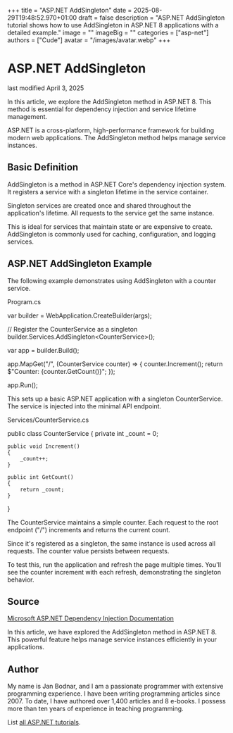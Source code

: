 +++
title = "ASP.NET AddSingleton"
date = 2025-08-29T19:48:52.970+01:00
draft = false
description = "ASP.NET AddSingleton tutorial shows how to use AddSingleton in ASP.NET 8 applications with a detailed example."
image = ""
imageBig = ""
categories = ["asp-net"]
authors = ["Cude"]
avatar = "/images/avatar.webp"
+++

# ASP.NET AddSingleton

last modified April 3, 2025

In this article, we explore the AddSingleton method in ASP.NET 8. This method
is essential for dependency injection and service lifetime management.

ASP.NET is a cross-platform, high-performance framework for building modern web
applications. The AddSingleton method helps manage service instances.

## Basic Definition

AddSingleton is a method in ASP.NET Core's dependency injection system. It
registers a service with a singleton lifetime in the service container.

Singleton services are created once and shared throughout the application's
lifetime. All requests to the service get the same instance.

This is ideal for services that maintain state or are expensive to create.
AddSingleton is commonly used for caching, configuration, and logging services.

## ASP.NET AddSingleton Example

The following example demonstrates using AddSingleton with a counter service.

Program.cs
  

var builder = WebApplication.CreateBuilder(args);

// Register the CounterService as a singleton
builder.Services.AddSingleton&lt;CounterService&gt;();

var app = builder.Build();

app.MapGet("/", (CounterService counter) =&gt;
{
    counter.Increment();
    return $"Counter: {counter.GetCount()}";
});

app.Run();

This sets up a basic ASP.NET application with a singleton CounterService. The
service is injected into the minimal API endpoint.

Services/CounterService.cs
  

public class CounterService
{
    private int _count = 0;

    public void Increment()
    {
        _count++;
    }

    public int GetCount()
    {
        return _count;
    }
}

The CounterService maintains a simple counter. Each request to the root endpoint
("/") increments and returns the current count.

Since it's registered as a singleton, the same instance is used across all
requests. The counter value persists between requests.

To test this, run the application and refresh the page multiple times. You'll
see the counter increment with each refresh, demonstrating the singleton behavior.

## Source

[Microsoft ASP.NET Dependency Injection Documentation](https://learn.microsoft.com/en-us/aspnet/core/fundamentals/dependency-injection?view=aspnetcore-8.0)

In this article, we have explored the AddSingleton method in ASP.NET 8. This
powerful feature helps manage service instances efficiently in your applications.

## Author

My name is Jan Bodnar, and I am a passionate programmer with extensive
programming experience. I have been writing programming articles since 2007.
To date, I have authored over 1,400 articles and 8 e-books. I possess more
than ten years of experience in teaching programming.

List [all ASP.NET tutorials](/all/#asp-net).